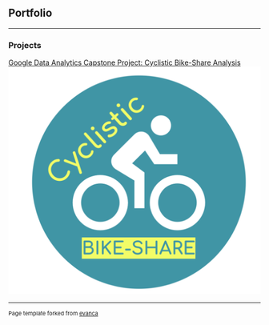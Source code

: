 ## Portfolio

---

### Projects

[Google Data Analytics Capstone Project: Cyclistic Bike-Share Analysis](/Capstone-Project-Cyclistic-Bike-Share)
<img src="images/Cyclistic.png?raw=true"/>

---
<p style="font-size:11px">Page template forked from <a href="https://github.com/evanca/quick-portfolio">evanca</a></p>
<!-- Remove above link if you don't want to attibute -->
